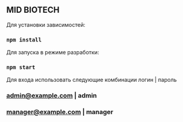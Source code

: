 ## MID BIOTECH

Для установки зависимостей:

### `npm install`

Для запуска в режиме разработки:

### `npm start`

Для входа использовать следующие комбинации логин | пароль

### admin@example.com | admin

### manager@example.com | manager
